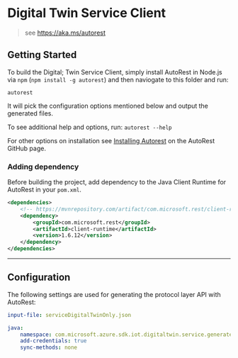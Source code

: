 # Digital Twin Service Client
> see https://aka.ms/autorest

## Getting Started
To build the Digital; Twin Service Client, simply install AutoRest in Node.js via `npm` (`npm install -g autorest`) and then naviogate to this folder and run:

`autorest`

It will pick the configuration options mentioned below and output the generated files.

To see additional help and options, run:
`autorest --help`

For other options on installation see [Installing Autorest](https://aka.ms/autorest/install) on the AutoRest GitHub page.

### Adding dependency

Before building the project, add dependency to the Java Client Runtime for AutoRest in your `pom.xml`.

```xml
<dependencies>
    <!-- https://mvnrepository.com/artifact/com.microsoft.rest/client-runtime -->
    <dependency>
        <groupId>com.microsoft.rest</groupId>
        <artifactId>client-runtime</artifactId>
        <version>1.6.12</version>
    </dependency>
</dependencies>
```

---

## Configuration
The following settings are used for generating the protocol layer API with AutoRest:

```yaml
input-file: serviceDigitalTwinOnly.json

java:
    namespace: com.microsoft.azure.sdk.iot.digitaltwin.service.generated
    add-credentials: true
    sync-methods: none
```
